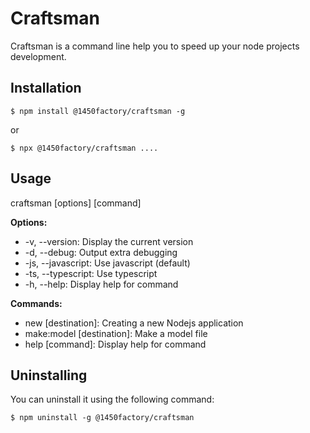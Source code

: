 # Craftsman

Craftsman is a command line help you to speed up your node projects development.

## Installation

`$ npm install @1450factory/craftsman -g`

or

`$ npx @1450factory/craftsman ....`


## Usage

craftsman [options] [command]

**Options:**
* -v, --version: Display the current version
* -d, --debug: Output extra debugging
* -js, --javascript: Use javascript (default)
* -ts, --typescript: Use typescript
* -h, --help: Display help for command

**Commands:**
* new <name> [destination]: Creating a new Nodejs application
* make:model <name> [destination]: Make a model file
* help [command]: Display help for command


## Uninstalling

You can uninstall it using the following command:

`$ npm uninstall -g @1450factory/craftsman`
